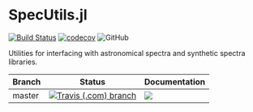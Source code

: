# SpecUtils.jl

[![Build Status](https://travis-ci.com/mileslucas/SpecUtils.jl.svg?branch=master)](https://travis-ci.com/mileslucas/SpecUtils.jl) 
[![codecov](https://codecov.io/gh/mileslucas/SpecUtils.jl/branch/master/graph/badge.svg)](https://codecov.io/gh/mileslucas/SpecUtils.jl)
![GitHub](https://img.shields.io/github/license/mileslucas/SpecUtils.jl.svg?color=blue)

Utilities for interfacing with astronomical spectra and synthetic spectra libraries.

| Branch | Status | Documentation |
|---|---|---|
| master | [![Travis (.com) branch](https://img.shields.io/travis/com/mileslucas/SpecUtils.jl/master.svg?label=)](https://tracis-ci.com/mileslucas/SpecUtils.jl) | [![](https://img.shields.io/badge/docs-dev-blue.svg?label=)](https://mileslucas.com/SpecUtils.jl/dev)  |
